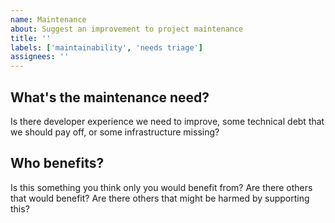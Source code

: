 ```yaml
---
name: Maintenance
about: Suggest an improvement to project maintenance
title: ''
labels: ['maintainability', 'needs triage']
assignees: ''
---
```


## What's the maintenance need?

Is there developer experience we need to improve, some technical debt that we should pay off, or some infrastructure missing?

## Who benefits?

Is this something you think only you would benefit from? Are there others that would benefit? Are there others that might be harmed by supporting this?
